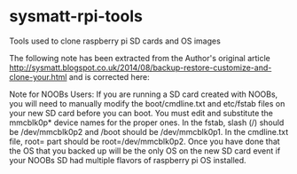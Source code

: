 sysmatt-rpi-tools
=================

Tools used to clone raspberry pi SD cards and OS images

The following note has been extracted from the Author's original article http://sysmatt.blogspot.co.uk/2014/08/backup-restore-customize-and-clone-your.html and is corrected here:

Note for NOOBs Users: 
If you are running a SD card created with NOOBs, you will need to manually modify the boot/cmdline.txt and etc/fstab files on your new SD card before you can boot. You must edit and substitute the mmcblk0p* device names for the proper ones. In the fstab, slash (/) should be /dev/mmcblk0p2 and /boot should be /dev/mmcblk0p1. In the cmdline.txt file, root= part should be root=/dev/mmcblk0p2. Once you have done that the OS that you backed up will be the only OS on the new SD card event if your NOOBs SD had multiple flavors of raspberry pi OS installed.
